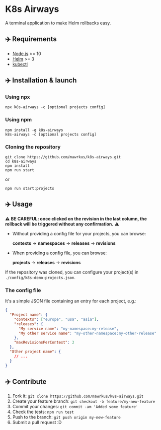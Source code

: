 # K8s Airways

A terminal application to make Helm rollbacks easy.

## ✈️  Requirements

- [Node.js](https://nodejs.org/) >= 10
- [Helm](https://helm.sh/) >= 3
- [kubectl](https://kubernetes.io/docs/reference/kubectl/overview)

## ✈️  Installation & launch

### Using npx

```shell
npx k8s-airways -c [optional projects config]
```

### Using npm

```shell
npm install -g k8s-airways
k8s-airways -c [optional projects config]
```

### Cloning the repository

```shell
git clone https://github.com/mawrkus/k8s-airways.git
cd k8s-airways
npm install
npm run start
```

or

```shell
npm run start:projects
```

## ✈️  Usage

⚠️ **BE CAREFUL: once clicked on the revision in the last column, the rollback will be triggered without any confirmation.** ⚠️

- Without providing a config file for your projects, you can browse:

  **contexts** -> **namespaces** -> **releases** -> **revisions**

- When providing a config file, you can browse:

  **projects** -> **releases** -> **revisions**

If the repository was cloned, you can configure your project(s) in `./config/k8s-demo-projects.json`.

### The config file

It's a simple JSON file containing an entry for each project, e.g.:

```json
{
  "Project name": {
    "contexts": ["europe", "usa", "asia"],
    "releases": {
      "My service name": "my-namespace:my-release",
      "My other service name": "my-other-namespace:my-other-release"
    },
    "maxRevisionsPerContext": 3
  },
  "Other project name": {
    // ...
  }
}
```

## ✈️  Contribute

1. Fork it: `git clone https://github.com/mawrkus/k8s-airways.git`
2. Create your feature branch: `git checkout -b feature/my-new-feature`
3. Commit your changes: `git commit -am 'Added some feature'`
4. Check the tests: `npm run test`
5. Push to the branch: `git push origin my-new-feature`
6. Submit a pull request :D
